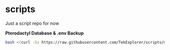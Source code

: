 # scripts
Just a script repo for now

**Pterodactyl Database & .env Backup**
```bash
bash <(curl -Ss https://raw.githubusercontent.com/TekExplorer/scripts/main/ptero/backup_panel.sh)
```
